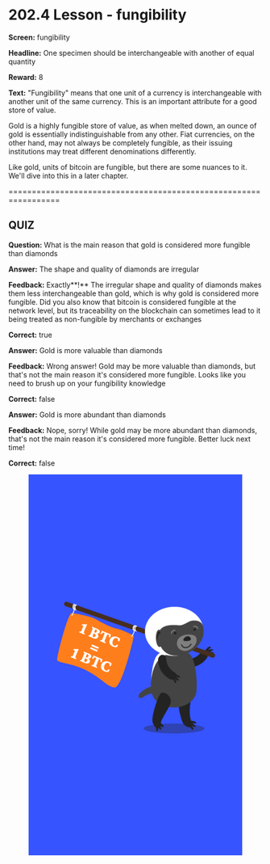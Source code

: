 # 202.4 Lesson - fungibility

**Screen:** fungibility

**Headline:** One specimen should be interchangeable with another of equal quantity

**Reward:** 8

**Text:** 
&quot;Fungibility&quot; means that one unit of a currency is interchangeable with another unit of the same currency. This is an important attribute for a good store of value.

Gold is a highly fungible store of value, as when melted down, an ounce of gold is essentially indistinguishable from any other. Fiat currencies, on the other hand, may not always be completely fungible, as their issuing institutions may treat different denominations differently.

Like gold, units of bitcoin are fungible, but there are some nuances to it. We&#x27;ll dive into this in a later chapter.


=================================================================

## QUIZ

**Question:** What is the main reason that gold is considered more fungible than diamonds


**Answer:** The shape and quality of diamonds are irregular

**Feedback:** Exactly**!** The irregular shape and quality of diamonds makes them less interchangeable than gold, which is why gold is considered more fungible. Did you also know that bitcoin is considered fungible at the network level, but its traceability on the blockchain can sometimes lead to it being treated as non-fungible by merchants or exchanges

**Correct:** true

**Answer:** Gold is more valuable than diamonds

**Feedback:** Wrong answer! Gold may be more valuable than diamonds, but that&#x27;s not the main reason it&#x27;s considered more fungible. Looks like you need to brush up on your fungibility knowledge

**Correct:** false

**Answer:** Gold is more abundant than diamonds

**Feedback:** Nope, sorry! While gold may be more abundant than diamonds, that&#x27;s not the main reason it&#x27;s considered more fungible. Better luck next time!

**Correct:** false


<figure><img src="../.gitbook/assets/202-04.png" alt=""><figcaption></figcaption></figure>

